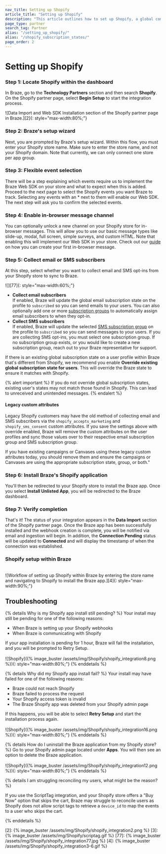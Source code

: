 ```yaml
---
nav_title: Setting up Shopify
article_title: "Setting up Shopify"
description: "This article outlines how to set up Shopify, a global commerce company that allows you to seamlessly connect their Shopify store with Braze to pass select Shopify webhooks into Braze."
page_type: partner
search_tag: Partner
alias: "/setting_up_shopify/"
alias: "/shopify_subscription_states/"
page_order: 2
---
```


# Setting up Shopify

### Step 1: Locate Shopify within the dashboard
In Braze, go to the **Technology Partners** section and then search **Shopify**. On the Shopify partner page, select **Begin Setup** to start the integration process.

![Data Import and Web SDK Installation section of the Shopify partner page in Braze.][2]{: style="max-width:80%;"}

### Step 2: Braze's setup wizard
Next, you are prompted by Braze's setup wizard. Within this flow, you must enter your Shopify store name. Make sure to enter the store name, and not your Shopify domain. Note that currently, we can only connect one store per app group.

### Step 3: Flexible event selection
There will be a step explaining which events require us to implement the Braze Web SDK on your store and what to expect when this is added. Proceed to the next page to select the Shopify events you want Braze to track. Selecting any events with an * next to them will enable our Web SDK. The next step will ask you to confirm the selected events.

### Step 4: Enable in-browser message channel
You can optionally unlock a new channel on your Shopify store for in-browser messages. This will allow you to use our basic message types like slide-up, modal, full screen, simple surveys, and custom HTML. Note that enabling this will implement our Web SDK in your store. Check out our [guide]({{site.baseurl}}/user_guide/message_building_by_channel/in-app_messages/create/) on how you can create your first in-browser message.

### Step 5: Collect email or SMS subscribers

At this step, select whether you want to collect email and SMS opt-ins from your Shopify store to sync to Braze.

![][77]{: style="max-width:60%;"}

- **Collect email subscribers**<br>If enabled, Braze will update the global email subscription state on the profile to `subscribed` so you can send emails to your users. You can also optionally add one or more [subscription groups]({{site.baseurl}}/user_guide/message_building_by_channel/email/managing_user_subscriptions#subscription-groups) to automatically assign email subscribers to when they opt-in. 
- **Collect SMS subscribers**<br>If enabled, Braze will update the selected [SMS subscription group]({{site.baseurl}}/user_guide/message_building_by_channel/sms/sms_subscription_group/) on the profile to `subscribed` so you can send messages to your users. If you are collecting SMS opt-ins, you must select one subscription group. If no subscription group exists, or you would like to create a new subscription group, reach out to your Braze representative for support. 

If there is an existing global subscription state on a user profile within Braze that's different from Shopify, we recommend you enable **Override existing global subscription state for users**. This will override the Braze state to ensure it matches with Shopify.

{% alert important %}
If you do not override global subscription states, existing user's states may not match those found in Shopify. This can lead to unreceived and unintended messages.
{% endalert %}

#### Legacy custom attributes

Legacy Shopify customers may have the old method of collecting email and SMS subscribers via the `shopify_accepts_marketing` and `shopify_sms_consent` custom attributes. If you save the settings above with override enabled, Braze will remove the custom attributes on the user profiles and sync those values over to their respective email subscription group and SMS subscription group.

If you have existing campaigns or Canvases using these legacy custom attributes today, you should remove them and ensure the campaigns or Canvases are using the appropriate subscription state, group, or both."

### Step 6: Install Braze's Shopify application
You'll then be redirected to your Shopify store to install the Braze app. Once you select **Install Unlisted App**, you will be redirected to the Braze dashboard. 

### Step 7: Verify completion
That's it! The status of your integration appears in the **Data Import** section of the Shopify partner page. Once the Braze app has been successfully installed and the webhook creation is complete, you will be notified via email and ingestion will begin. In addition, the **Connection Pending** status will be updated to **Connected** and will display the timestamp of when the connection was established.

### Shopify setup within Braze

<br>![Workflow of setting up Shopify within Braze by entering the store name and navigating to Shopify to install the Braze app.][4]{: style="max-width:90%;"}

## Troubleshooting

{% details Why is my Shopify app install still pending? %}
Your install may still be pending for one of the following reasons: 
  - When Braze is setting up your Shopify webhooks
  - When Braze is communicating with Shopify

If your app installation is pending for 1 hour, Braze will fail the installation, and you will be prompted to Retry Setup.<br><br>
![Shopify]({% image_buster /assets/img/Shopify/shopify_integration8.png %}){: style="max-width:80%;"}
{% enddetails %}

{% details Why did my Shopify app install fail? %}
Your install may have failed for one of the following reasons: 
  - Braze could not reach Shopify
  - Braze failed to process the request 
  - Your Shopify access token is invalid 
  - The Braze Shopify app was deleted from your Shopify admin page

If this happens, you will be able to select **Retry Setup** and start the installation process again.<br><br>
![Shopify]({% image_buster /assets/img/Shopify/shopify_integration16.png %}){: style="max-width:80%;"}
{% enddetails %}

{% details How do I uninstall the Braze application from my Shopify store? %}
Go to your Shopify admin page located under **Apps**. You will then see an option to delete the Braze application.<br><br>
![Shopify]({% image_buster /assets/img/Shopify/shopify_integration12.png %}){: style="max-width:80%;"}
{% enddetails %}

{% details I am struggling reconciling my users, what might be the reason? %}

If you use the ScriptTag integration, and your Shopify store offers a "Buy Now" option that skips the cart, Braze may struggle to reconcile users as Shopify does not allow script tags to retrieve a `device_id` to map the events to a user who skips the cart.

{% enddetails %}


[2]: {% image_buster /assets/img/Shopify/shopify_integration2.png %} 
[3]: {% image_buster /assets/img/Shopify/scriptag.gif %} 
[77]: {% image_buster /assets/img/Shopify/shopify_integration77.jpg %}
[4]: {% image_buster /assets/img/Shopify/shopify_integration3-6.gif %}
